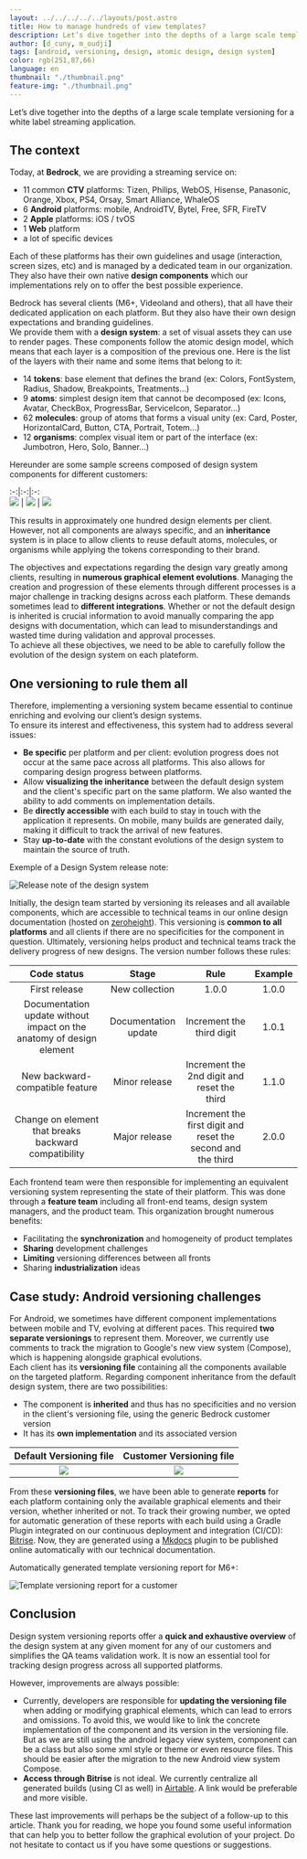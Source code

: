 ```yaml
---
layout: ../../../../../layouts/post.astro
title: How to manage hundreds of view templates?
description: Let’s dive together into the depths of a large scale template versioning for a white label streaming application.
author: [d_cuny, m_oudji]
tags: [android, versioning, design, atomic design, design system]
color: rgb(251,87,66)
language: en
thumbnail: "./thumbnail.png"
feature-img: "./thumbnail.png"
---
```

Let’s dive together into the depths of a large scale template versioning for a white label streaming application.

## The context

Today, at **Bedrock**, we are providing a streaming service on:
- 11 common **CTV** platforms: Tizen, Philips, WebOS, Hisense, Panasonic, Orange, Xbox, PS4, Orsay, Smart Alliance, WhaleOS
- 6 **Android** platforms: mobile, AndroidTV, Bytel, Free, SFR, FireTV
- 2 **Apple** platforms: iOS / tvOS
- 1 **Web** platform
- a lot of specific devices

Each of these platforms has their own guidelines and usage (interaction, screen sizes, etc) and is managed by a dedicated team in our organization. They also have their own native **design components** which our implementations rely on to offer the best possible experience.  

Bedrock has several clients (M6+, Videoland and others), that all have their dedicated application on each platform. But they also have their own design expectations and branding guidelines.  
We provide them with a **design system**: a set of visual assets they can use to render pages. These components follow the atomic design model, which means that each layer is a composition of the previous one. Here is the list of the layers with their name and some items that belong to it: 
- 14 **tokens**: base element that defines the brand (ex: Colors, FontSystem, Radius, Shadow, Breakpoints, Treatments...)
- 9 **atoms**: simplest design item that cannot be decomposed (ex: Icons, Avatar, CheckBox, ProgressBar, ServiceIcon, Separator...)
- 62 **molecules**: group of atoms that forms a visual unity (ex: Card, Poster, HorizontalCard, Button, CTA, Portrait, Totem...)
- 12 **organisms**: complex visual item or part of the interface (ex: Jumbotron, Hero, Solo, Banner...)

Hereunder are some sample screens composed of design system components for different customers: 

:-:|:-:|:-:  
![](home-m6plus.png) | ![](home-videoland.png) | ![](home-rtlhu.png)  

This results in approximately one hundred design elements per client. However, not all components are always specific, and an **inheritance** system is in place to allow clients to reuse default atoms, molecules, or organisms while applying the tokens corresponding to their brand.  

The objectives and expectations regarding the design vary greatly among clients, resulting in **numerous graphical element evolutions**. Managing the creation and progression of these elements through different processes is a major challenge in tracking designs across each platform. These demands sometimes lead to **different integrations**. Whether or not the default design is inherited is crucial information to avoid manually comparing the app designs with documentation, which can lead to misunderstandings and wasted time during validation and approval processes.  
To achieve all these objectives, we need to be able to carefully follow the evolution of the design system on each plateform.  

## One versioning to rule them all 

Therefore, implementing a versioning system became essential to continue enriching and evolving our client’s design systems.  
To ensure its interest and effectiveness, this system had to address several issues:
- **Be specific** per platform and per client: evolution progress does not occur at the same pace across all platforms. This also allows for comparing design progress between platforms.  
- Allow **visualizing the inheritance** between the default design system and the client's specific part on the same platform. We also wanted the ability to add comments on implementation details.  
- Be **directly accessible** with each build to stay in touch with the application it represents. On mobile, many builds are generated daily, making it difficult to track the arrival of new features.  
- Stay **up-to-date** with the constant evolutions of the design system to maintain the source of truth.

Exemple of a Design System release note:

![Release note of the design system](design-release-note.png)  
 
Initially, the design team started by versioning its releases and all available components, which are accessible to technical teams in our online design documentation (hosted on [zeroheight](https://zeroheight.com/)). This versioning is **common to all platforms** and all clients if there are no specificities for the component in question. Ultimately, versioning helps product and technical teams track the delivery progress of new designs. The version number follows these rules:

Code status | Stage | Rule | Example  
:-:|:-:|:-:|:-:  
First release | New collection | 1.0.0 | 1.0.0  
Documentation update without impact on the anatomy of design element | Documentation update | Increment the third digit | 1.0.1  
New backward-compatible feature | Minor release | Increment the 2nd digit and reset the third | 1.1.0  
Change on element that breaks backward compatibility | Major release | Increment the first digit and reset the second and the third | 2.0.0  

Each frontend team were then responsible for implementing an equivalent versioning system representing the state of their platform. This was done through a **feature team** including all front-end teams, design system managers, and the product team. This organization brought numerous benefits:
- Facilitating the **synchronization** and homogeneity of product templates
- **Sharing** development challenges
- **Limiting** versioning differences between all fronts
- Sharing **industrialization** ideas

## Case study: Android versioning challenges

For Android, we sometimes have different component implementations between mobile and TV, evolving at different paces. This required **two separate versionings** to represent them. Moreover, we currently use comments to track the migration to Google's new view system (Compose), which is happening alongside graphical evolutions.  
Each client has its **versioning file** containing all the components available on the targeted platform. Regarding component inheritance from the default design system, there are two possibilities:
- The component is **inherited** and thus has no specificities and no version in the client's versioning file, using the generic Bedrock customer version
- It has its **own implementation** and its associated version

Default Versioning file | Customer Versioning file  
:-------------------------:|:-------------------------:  
![](versioning-file-default.png) | ![](versioning-file-customer.png)  
              
From these **versioning files**, we have been able to generate **reports** for each platform containing only the available graphical elements and their version, whether inherited or not. To track their growing number, we opted for automatic generation of these reports with each build using a Gradle Plugin integrated on our continuous deployment and integration (CI/CD): [Bitrise](https://bitrise.io/). Now, they are generated using a [Mkdocs](https://www.mkdocs.org/) plugin to be published online automatically with our technical documentation.

Automatically generated template versioning report for M6+:

![Template versioning report for a customer](template-versioning-report.png)  

## Conclusion

Design system versioning reports offer a **quick and exhaustive overview** of the design system at any given moment for any of our customers and simplifies the QA teams validation work. It is now an essential tool for tracking design progress across all supported platforms.

However, improvements are always possible:
- Currently, developers are responsible for **updating the versioning file** when adding or modifying graphical elements, which can lead to errors and omissions. To avoid this, we would like to link the concrete implementation of the component and its version in the versioning file. But as we are still using the android legacy view system, component can be a class but also some xml style or theme or even resource files. This should be easier after the migration to the new Android view system Compose.
- **Access through Bitrise** is not ideal. We currently centralize all generated builds (using CI as well) in [Airtable](https://www.airtable.com/). A link would be preferable and more visible.  

These last improvements will perhaps be the subject of a follow-up to this article. Thank you for reading, we hope you found some useful information that can help you to better follow the graphical evolution of your project. Do not hesitate to contact us if you have some questions or suggestions. 
